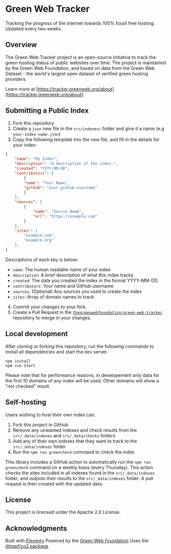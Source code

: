 # Green Web Tracker

Tracking the progress of the internet towards 100% fossil free hosting. Updated every two weeks.

## Overview

The Green Web Tracker project is an open-source initiative to track the green hosting status of public websites over time. The project is maintained by the Green Web Foundation, and based on data from the Green Web Dataset - the world's largest open dataset of verified green hosting providers.

Learn more at [https://tracker.greenweb.org/about](https://tracker.greenweb.org/about).

## Submitting a Public Index

1. Fork this repository
2. Create a `json` new file in the `src/indexes/` folder and give it a name (e.g  `your-index-name.json`)
3. Copy the following template into the new file, and fill in the details for your index:

```json
{
    "name": "My Index",
    "description": "A description of the index.",
    "created": "YYYY-MM-DD",
    "contributors": [
        {
        "name": "Your Name",
        "github": "your-github-username"
        }
    ],
    "sources": [
        {
            "name": "Source Name",
            "url": "https://example.com"
        }
    ],
    "sites": [
        "example.com",
        "example.org"
    ],
}
```

Descriptions of each key is below:

- `name`: The human readable name of your index
- `description`: A brief description of what this index tracks
- `created`: The date you created the index in the format YYYY-MM-DD.
- `contributors`: Your name and GitHub username
- `sources`: (Optional) Any sources you used to create the index
- `sites`: Array of domain names to track

4. Commit your changes to your fork.
5. Create a Pull Request in the [`thegreenwebfoundation/green-web-tracker`](https://github.com/thegreenwebfoundation/green-web-tracker) repository to merge in your changes.

## Local development

After cloning or forking this repository, run the following commands to install all dependencies and start the dev server.

```shell
npm install
npm run start
```

Please note that for performance reasons, in developement only data for the first 10 domains of any index will be used. Other domains will show a "not checked" result.

## Self-hosting

Users wishing to host their own index can:

1. Fork this project in GitHub
2. Remove any unwanted indexes and check results from the `src/_data/indexes` and `src/_data/checks` folders
3. Add any of their own indexes that they want to track to the `src/_data/indexes` folder
4. Run the `npm run greencheck` command to check the index

This library includes a GitHub action to automatically run the `npm run greencheck` command on a weekly basis (every Thursday). This action checks the sites included in all indexes found in the `src/_data/indexes` folder, and outputs their results to the `src/_data/indexes` folder. A pull request is then created with the updated data.

## License

This project is licensed under the Apache 2.0 License.

## Acknowledgments

Built with [Eleventy](https://www.11ty.dev/)
Powered by the [Green Web Foundation](https://www.thegreenwebfoundation.org/)
Uses the [@tgwf/co2 package](https://www.npmjs.com/package/@tgwf/co2)
